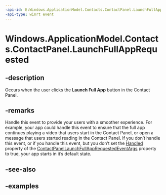 ```yaml
---
-api-id: E:Windows.ApplicationModel.Contacts.ContactPanel.LaunchFullAppRequested
-api-type: winrt event
---
```


<!-- Event syntax.
public event TypedEventHandler LaunchFullAppRequested<ContactPanel, ContactPanelLaunchFullAppRequestedEventArgs>
-->

# Windows.ApplicationModel.Contacts.ContactPanel.LaunchFullAppRequested

## -description
Occurs when the user clicks the **Launch Full App** button in the Contact Panel.
## -remarks
Handle this event to provide your users with a smoother experience. For example, your app could handle this event to ensure that the full app continues playing a video that users start in the Contact Panel, or open a message that users started reading in the Contact Panel.
If you don’t handle this event, or if you handle this event, but you don’t set the [Handled](contactpanellaunchfullapprequestedeventargs_handled.md) property of the [ContactPanelLaunchFullAppRequestedEventArgs](contactpanellaunchfullapprequestedeventargs.md) property to true, your app starts in it’s default state.

## -see-also

## -examples
